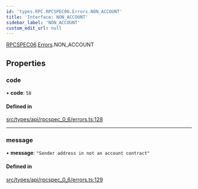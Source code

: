 ```yaml
---
id: 'types.RPC.RPCSPEC06.Errors.NON_ACCOUNT'
title: 'Interface: NON_ACCOUNT'
sidebar_label: 'NON_ACCOUNT'
custom_edit_url: null
---
```


[RPCSPEC06](../namespaces/types.RPC.RPCSPEC06.md).[Errors](../namespaces/types.RPC.RPCSPEC06.Errors.md).NON_ACCOUNT

## Properties

### code

• **code**: `58`

#### Defined in

[src/types/api/rpcspec_0_6/errors.ts:128](https://github.com/starknet-io/starknet.js/blob/v6.11.0/src/types/api/rpcspec_0_6/errors.ts#L128)

---

### message

• **message**: `"Sender address in not an account contract"`

#### Defined in

[src/types/api/rpcspec_0_6/errors.ts:129](https://github.com/starknet-io/starknet.js/blob/v6.11.0/src/types/api/rpcspec_0_6/errors.ts#L129)
